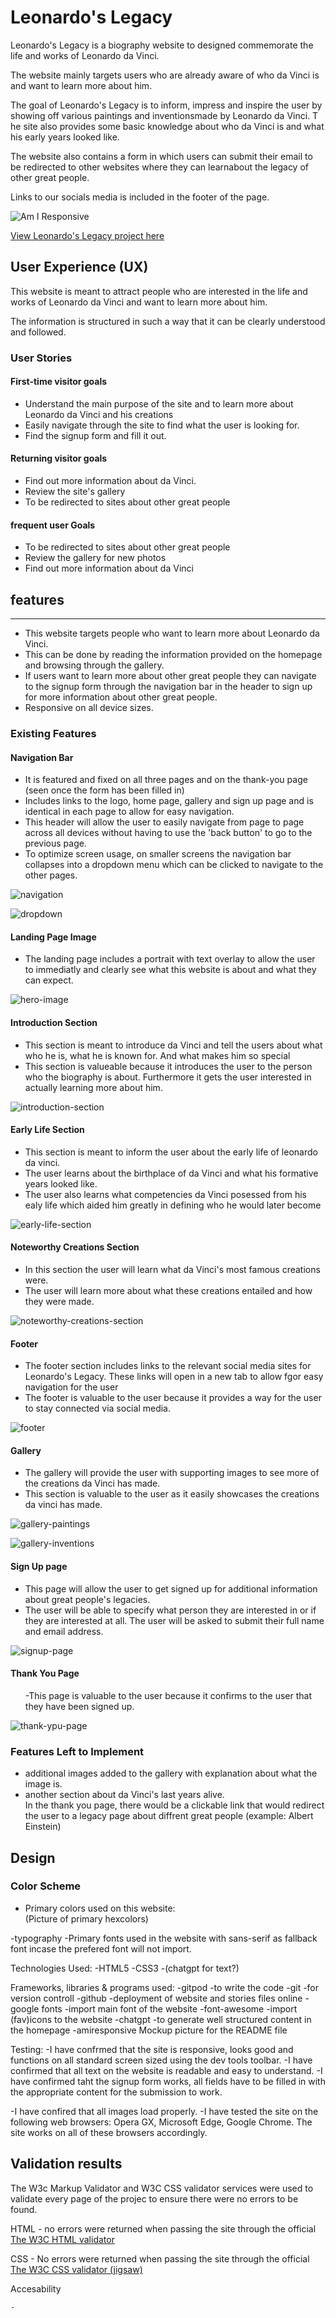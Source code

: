 # Leonardo's Legacy

Leonardo's Legacy is a biography website to designed commemorate the life and works of Leonardo da Vinci. 

The website mainly targets users who are already aware of who da Vinci is and want to learn more about him.

The goal of Leonardo's Legacy is to inform, impress and inspire the user by showing off various paintings and inventionsmade by Leonardo da Vinci. T
he site also provides some basic knowledge about who da Vinci is and what his early years looked like.

The website also contains a form in which users can submit their email to be redirected to other websites where they can learnabout the legacy of other great people.

 Links to our socials media is included in the footer of the page.


![Am I Responsive](assets/css/images/mockup-image.png)

[View Leonardo's Legacy project here](https://rasm1.github.io/Leonardo-s-Legacy/index.html)

## User Experience (UX)

This website is meant to attract people who are interested in the life and works of Leonardo da Vinci and want to learn more about him.

The information is structured in such a way that it can be clearly understood and followed.


### User Stories

#### First-time visitor goals
<ul>
			<li>Understand the main purpose of the site and to learn more about Leonardo da Vinci and his creations</li>
			<li> Easily navigate through the site to find what the user is looking for.</li>
			<li>Find the signup form and fill it out.</li>
</ul>

#### Returning visitor goals
<ul>		
			<li>Find out more information about da Vinci.</li>
			<li>Review the site's gallery</li>
			<li>To be redirected to sites about other great people</li>
</ul>

#### frequent user Goals
<ul>		
			<li>To be redirected to sites about other great people</li>
			<li>Review the gallery for new photos</li>
			<li>Find out more information about da Vinci</li>
</ul>

## features
<hr>

<ul>   
	<li>This website targets people who want to learn more about Leonardo da Vinci.</li>
	<li>This can be done by reading the information provided on the homepage and browsing through the gallery.</li>
	 <li>If users want to learn more about other great people they can navigate to the signup form through the navigation bar in the header
	 to sign up for more information about other great people. </li>
	 <li>Responsive on all device sizes.</li>
</ul>

### Existing Features

#### Navigation Bar
<ul>   
	<li>It is featured and fixed on all three pages and on the thank-you page (seen once the form has been filled in)</li>
	<li>Includes links to the logo, home page, gallery and sign up page and is identical in each page to allow for easy navigation.</li>
	<li>This header will allow the user to easily navigate from page to page across all devices without having to use the 'back button' to go to the previous page.</li>
	<li>To optimize screen usage, on smaller screens the navigation bar collapses into a dropdown menu which can be clicked to navigate to the other pages.</li>	
</ul>

![navigation](/assets/css/images/navigation-bar.png)

![dropdown](assets/css/images/dropdown.png)

#### Landing Page Image  
<ul>
		<li>The landing page includes a portrait with text overlay to allow the user to immediatly and clearly see
		what this website is about and what they can expect.</li>
 </ul>

![hero-image](assets/css/images/landing-page-image.png)

#### Introduction Section
<ul>
		<li>This section is meant to introduce da Vinci and tell the users about what who he is, what he is known for. And what makes him so special</li>
		<li>This section is valueable because it introduces the user to the person who the biography is about. Furthermore it gets the user interested in actually learning more about him.</li>
</ul>

![introduction-section](assets/css/images/introduction.png)

#### Early Life Section
<ul>
		<li>This section is meant to inform the user about the early life of leonardo da vinci. </li>
		<li>The user learns about the birthplace of da Vinci and what his formative years looked like. </li>
        <li>The user also learns what competencies da Vinci posessed from his ealy life which aided him greatly in defining who he would later become</li>
</ul>

![early-life-section](assets/css/images/early-life.png)

#### Noteworthy Creations Section
<ul>
	<li>In this section the user will learn what da Vinci's most famous creations were. </li>
    <li>The user will learn more about what these creations entailed and how they were made.</li>
</ul>		

![noteworthy-creations-section](assets/css/images/noteworthy-creations.png)

#### Footer
<ul>
		<li>The footer section includes links to the relevant social media sites for Leonardo's Legacy. These links will open in a new tab to allow fgor easy navigation for the user</li>
		<li>The footer is valuable to the user because it provides a way for the user to stay connected via social media.</li>
</ul>	

![footer](assets/css/images/footer.png)

#### Gallery
<ul>
		<li>The gallery will provide the user with supporting images to see more of the creations da Vinci has made.</li>
		<li>This section is valuable to the user as it easily showcases the creations da vinci has made.</li>
</ul>

![gallery-paintings](assets/css/images/gallery-paintings.png)

![gallery-inventions](assets/css/images/gallery-inventions.png)

#### Sign Up page
<ul>
		<li>This page will allow the user to get signed up for additional information about great people's legacies.</li>
		<li>The user will be able to specify what person they are interested in or if they are interested at all. The user will be asked to submit
		their full name and email address.</li>
</ul>

![signup-page](assets/css/images/signup-page.png)

#### Thank You Page
<ul>
		-This page is valuable to the user because it confirms to the user that they have been signed up.
</ul>		

![thank-ypu-page](assets/css/images/thank-you-page.png)

### Features Left to Implement
<ul>
	<li>additional images added to the gallery with explanation about what the image is.</li>
	<li>another section about da Vinci's last years alive.</li>
	</li>In the thank you page, there would be a clickable link that would redirect the user to a legacy page about diffrent great people (example: Albert Einstein)</li>
</ul>	




## Design

### Color Scheme
<ul>
		<li>Primary colors used on this website:</li>
			(Picture of primary hexcolors)
 </ul>           
	-typography
		-Primary fonts used in the website with sans-serif as fallback font incase the prefered font will not import.



Technologies Used:
	-HTML5
	-CSS3
	-(chatgpt for text?)

Frameworks, libraries & programs used:
	-gitpod
	-to write the code
	-git
	-for version controll
	-github
	-deployment of website and stories files online
	-google fonts
	-import main font of the website
	-font-awesome
	-import (fav)icons to the website
	-chatgpt
	-to generate well structured content in the homepage
	-amiresponsive
	Mockup picture for the README file



Testing:
-I have confrmed that the site is responsive, looks good and functions on all standard screen sized using the dev tools toolbar.
-I have confirmed that all text on the website is readable and easy to understand.
-I have confirmed taht the signup form works, all fields have to be filled in with the appropriate content for the submission to work.

-I have confired that all images load properly.
-I have tested the site on the following web browsers: Opera GX, Microsoft Edge, Google Chrome.
The site works on all of these browsers accordingly.

## Validation results
The W3c Markup Validator and W3C CSS validator services were used to validate every page of the projec to ensure there were no errors to be found.
	
	

HTML -  no errors were returned when passing the site through the official [The W3C HTML validator](https://validator.w3.org) 

CSS - No errors were returned when passing the site through the official [The W3C CSS validator (jigsaw)](https://jigsaw.w3.org/css-validator/)

Accesability
	
	-
	


